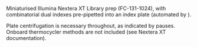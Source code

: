 Miniaturised Illumina Nextera XT Library prep (FC-131-1024), with combinatorial dual indexes pre-pipetted into an index plate (automated by ).

Plate centrifugation is necessary throughout, as indicated by pauses. Onboard thermocycler methods are not included (see Nextera XT documentation).
